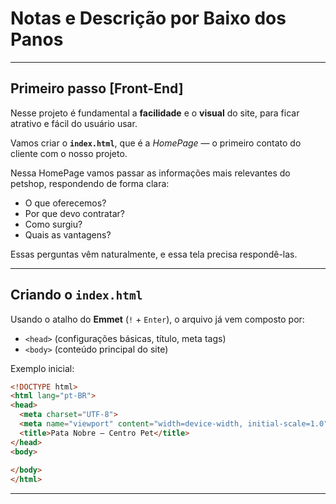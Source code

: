 # Notas e Descrição por Baixo dos Panos

---

## Primeiro passo [Front-End]  

Nesse projeto é fundamental a **facilidade** e o **visual** do site, para ficar atrativo e fácil do usuário usar.

Vamos criar o **`index.html`**, que é a *HomePage* — o primeiro contato do cliente com o nosso projeto.  

Nessa HomePage vamos passar as informações mais relevantes do petshop, respondendo de forma clara:

- O que oferecemos?
- Por que devo contratar?
- Como surgiu?
- Quais as vantagens?

Essas perguntas vêm naturalmente, e essa tela precisa respondê-las.

---

## Criando o `index.html`

Usando o atalho do **Emmet** (`!` + `Enter`), o arquivo já vem composto por:

- `<head>` (configurações básicas, título, meta tags)
- `<body>` (conteúdo principal do site)

Exemplo inicial:

```html
<!DOCTYPE html>
<html lang="pt-BR">
<head>
  <meta charset="UTF-8">
  <meta name="viewport" content="width=device-width, initial-scale=1.0">
  <title>Pata Nobre – Centro Pet</title>
</head>
<body>
  
</body>
</html>
```
---

